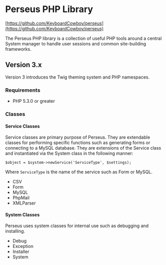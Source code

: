 # Perseus PHP Library
[https://github.com/KeyboardCowboy/perseus](https://github.com/KeyboardCowboy/perseus)

The Perseus PHP library is a collection of useful PHP tools around a central
System manager to handle user sessions and common site-building frameworks.

## Version 3.x
Version 3 introduces the Twig theming system and PHP namespaces.

### Requirements
- PHP 5.3.0 or greater


### Classes

#### Service Classes
Service classes are primary purpose of Perseus.  They are extendable classes
for performing specific functions such as generating forms or connecting to a
MySQL database.  They are extensions of the Service class and instantiated via
the System class in the following manner:

`$object = $system->newService('ServiceType', $settings);`

Where `ServiceType` is the name of the service such as Form or MySQL.

- CSV
- Form
- MySQL
- PhpMail
- XMLParser

#### System Classes
Perseus uses system classes for internal use such as debugging and installing.

- Debug
- Exception
- Installer
- System

